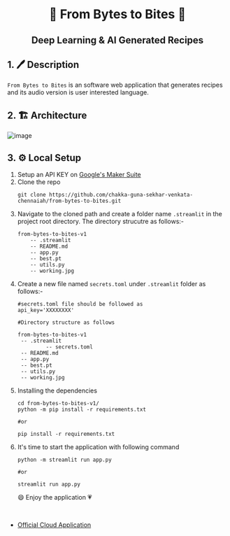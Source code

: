 <div align='center'>
<h1>
🤖 From Bytes to Bites 🤖
</h1>
<h2>
Deep Learning & AI Generated Recipes
</h2>
</div>

## 1. 🖊️ __Description__
`From Bytes to Bites` is an software web application that generates recipes and its audio version is user interested language.
## 2. 🏗️ __Architecture__
![image](https://github.com/chakka-guna-sekhar-venkata-chennaiah/from-bytes-to-bites/assets/110555361/3684a782-319c-4942-a719-ad4bb1096bd4)
## 3. ⚙️ __Local Setup__
1. Setup an API KEY on [Google's Maker Suite]([text](https://aistudio.google.com/))
2. Clone the repo
   ```
   git clone https://github.com/chakka-guna-sekhar-venkata-chennaiah/from-bytes-to-bites.git
   ```
3. Navigate to the cloned path and create a folder name `.streamlit` in the project root directory. The directory strucutre as follows:-
    ```
    from-bytes-to-bites-v1
        -- .streamlit
        -- README.md
        -- app.py
        -- best.pt
        -- utils.py
        -- working.jpg
    ```
4. Create a new file named `secrets.toml` under `.streamlit` folder as follows:-
   ```
   #secrets.toml file should be followed as
   api_key='XXXXXXXX'

   #Directory structure as follows

   from-bytes-to-bites-v1
    -- .streamlit
            -- secrets.toml
    -- README.md
    -- app.py
    -- best.pt
    -- utils.py
    -- working.jpg
    ```
5. Installing the dependencies
   ```
   cd from-bytes-to-bites-v1/
   python -m pip install -r requirements.txt

   #or

   pip install -r requirements.txt
   ```
6. It's time to start the application with following command
   ```
   python -m streamlit run app.py

   #or

   streamlit run app.py
   ```
    😄 Enjoy the application 💗
<br>

+ [Official Cloud Application](https://from-bytes-to-bites-v1.streamlit.app/)
  

